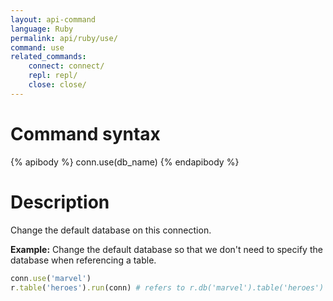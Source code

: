 ```yaml
---
layout: api-command
language: Ruby
permalink: api/ruby/use/
command: use
related_commands:
    connect: connect/
    repl: repl/
    close: close/
---
```


# Command syntax #

{% apibody %}
conn.use(db_name)
{% endapibody %}

# Description #

Change the default database on this connection.

__Example:__ Change the default database so that we don't need to
specify the database when referencing a table.

```rb
conn.use('marvel')
r.table('heroes').run(conn) # refers to r.db('marvel').table('heroes')
```
